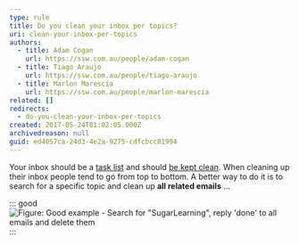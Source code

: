 ```yaml
---
type: rule
title: Do you clean your inbox per topics?
uri: clean-your-inbox-per-topics
authors:
  - title: Adam Cogan
    url: https://ssw.com.au/people/adam-cogan
  - title: Tiago Araujo
    url: https://ssw.com.au/people/tiago-araujo
  - title: Marlon Marescia
    url: https://ssw.com.au/people/marlon-marescia
related: []
redirects:
  - do-you-clean-your-inbox-per-topics
created: 2017-05-24T01:02:05.000Z
archivedreason: null
guid: ed4057ca-24d3-4e2a-9275-cdfcbcc81994
---
```

Your inbox should be a [task list](/dones-is-your-inbox-a-task-list-only) and should [be kept clean](/dones-do-you-reply-done-and-delete-the-original-email). When cleaning up their inbox people tend to go from top to bottom. A better way to do it is to search for a specific topic and clean up  **all related emails** ...

<!--endintro-->

::: good\
![Figure: Good example - Search for "SugarLearning", reply 'done' to all emails and delete them](clean-inbox-by-topic-outlook-search.png)\
:::